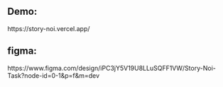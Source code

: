 <h2>Demo:</h2> https://story-noi.vercel.app/

<h2> figma: </h2> https://www.figma.com/design/iPC3jY5V19U8LLuSQFF1VW/Story-Noi-Task?node-id=0-1&p=f&m=dev

